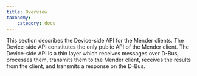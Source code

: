 ```yaml
---
title: Overview
taxonomy:
    category: docs
---
```


This section describes the Device-side API for the Mender clients. The Device-side API constitutes
the only public API of the Mender client. The Device-side API is a thin layer which receives messages
over D-Bus, processes them, transmits them to the Mender client, receives the results from
the client, and transmits a response on the D-Bus.
